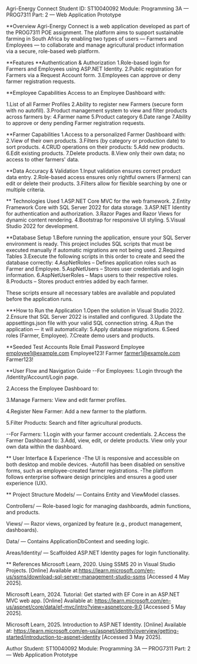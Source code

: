 Agri-Energy Connect
Student ID: ST10040092
Module: Programming 3A — PROG7311
Part: 2 — Web Application Prototype

**Overview
Agri-Energy Connect is a web application developed as part of the PROG7311 POE assignment. The platform aims to support sustainable farming in South Africa by enabling two types of users — Farmers and Employees — to collaborate and manage agricultural product information via a secure, role-based web platform.

 **Features
**Authentication & Authorization
1.Role-based login for Farmers and Employees using ASP.NET Identity.
2.Public registration for Farmers via a Request Account form.
3.Employees can approve or deny farmer registration requests.

**Employee Capabilities
Access to an Employee Dashboard with:

1.List of all Farmer Profiles
2.Ability to register new Farmers (secure form with no autofill).
3.Product management system to view and filter products across farmers by:
4.Farmer name
5.Product category
6.Date range
7.Ability to approve or deny pending Farmer registration requests.

**Farmer Capabilities
1.Access to a personalized Farmer Dashboard with:
2.View of their own products.
3.Filters (by category or production date) to sort products.
4.CRUD operations on their products:
5.Add new products.
6.Edit existing products.
7.Delete products.
8.View only their own data; no access to other farmers' data.

 **Data Accuracy & Validation
1.Input validation ensures correct product data entry.
2.Role-based access ensures only rightful owners (Farmers) can edit or delete their products.
3.Filters allow for flexible searching by one or multiple criteria.

** Technologies Used
1.ASP.NET Core MVC for the web framework.
2.Entity Framework Core with SQL Server 2022 for data storage.
3.ASP.NET Identity for authentication and authorization.
3.Razor Pages and Razor Views for dynamic content rendering.
4.Bootstrap for responsive UI styling.
5.Visual Studio 2022 for development.

**Database Setup
1.Before running the application, ensure your SQL Server environment is ready. This project includes SQL scripts that must be executed manually if automatic migrations are not being used.
2.Required Tables
3.Execute the following scripts in this order to create and seed the database correctly:
4.AspNetRoles – Defines application roles such as Farmer and Employee.
5.AspNetUsers – Stores user credentials and login information.
6.AspNetUserRoles – Maps users to their respective roles.
8.Products – Stores product entries added by each farmer.

These scripts ensure all necessary tables are available and populated before the application runs.

***How to Run the Application
1.Open the solution in Visual Studio 2022.
2.Ensure that SQL Server 2022 is installed and configured.
3.Update the appsettings.json file with your valid SQL connection string.
4.Run the application — it will automatically:
5.Apply database migrations.
6.Seed roles (Farmer, Employee).
7.Create demo users and products.

**Seeded Test Accounts
Role	Email	Password
Employee	employee1@example.com	Employee123!
Farmer	farmer1@example.com	Farmer123!


**User Flow and Navigation Guide
--For Employees:
1.Login through the /Identity/Account/Login page.

2.Access the Employee Dashboard to:

3.Manage Farmers: View and edit farmer profiles.

4.Register New Farmer: Add a new farmer to the platform.

5.Filter Products: Search and filter agricultural products.


--For Farmers:
1.Login with your farmer account credentials.
2.Access the Farmer Dashboard to:
3.Add, view, edit, or delete products.
View only your own data within the dashboard.

** User Interface & Experience
-The UI is responsive and accessible on both desktop and mobile devices.
-Autofill has been disabled on sensitive forms, such as employee-created farmer registrations.
-The platform follows enterprise software design principles and ensures a good user experience (UX).

** Project Structure
Models/ — Contains Entity and ViewModel classes.

Controllers/ — Role-based logic for managing dashboards, admin functions, and products.

Views/ — Razor views, organized by feature (e.g., product management, dashboards).

Data/ — Contains ApplicationDbContext and seeding logic.

Areas/Identity/ — Scaffolded ASP.NET Identity pages for login functionality.

** References
Microsoft Learn, 2020. Using SSMS 20 in Visual Studio Projects. [Online]
Available at:https://learn.microsoft.com/en-us/ssms/download-sql-server-management-studio-ssms
[Accessed 4 May 2025].

Microsoft Learn, 2024. Tutorial: Get started with EF Core in an ASP.NET MVC web app. [Online]
Available at: https://learn.microsoft.com/en-us/aspnet/core/data/ef-mvc/intro?view=aspnetcore-9.0
[Accessed 5 May 2025].

Microsoft Learn, 2025. Introduction to ASP.NET Identity. [Online]
Available at: https://learn.microsoft.com/en-us/aspnet/identity/overview/getting-started/introduction-to-aspnet-identity
[Accessed 3 May 2025].

Author
Student: ST10040092
Module: Programming 3A — PROG7311
Part: 2 — Web Application Prototype
